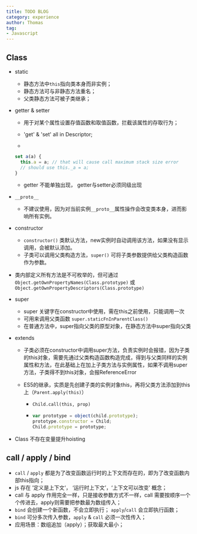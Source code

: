 ```yaml
---
title: TODO BLOG
category: experience
author: Thomas
tag: 
- Javascript
---
```


## Class

- static

  - 静态方法中`this`指向类本身而非实例；
  - 静态方法可与非静态方法重名；
  - 父类静态方法可被子类继承；

- getter & setter

  - 用于对某个属性设置存值函数和取值函数，拦截该属性的存取行为；

  - 'get' & 'set' all in Descriptor;

  - 

    ```javascript
    set a(a) {
      this.a = a; // that will cause call maximum stack size error
      // should use this._a = a;
    }
    ```

  - getter 不能单独出现， getter与setter必须同级出现

- `__proto__`

  - 不建议使用，因为对当前实例`__proto__`属性操作会改变类本身，进而影响所有实例。

- constructor

  - `constructor()` 类默认方法，new实例时自动调用该方法，如果没有显示调用，会被默认添加。
  - 子类可以调用父类构造方法，`super()` 可将子类参数提供给父类构造函数作为参数。

- 类内部定义所有方法是不可枚举的，但可通过`Object.getOwnPropertyNames(Class.prototype)` 或 `Object.getOwnPropertyDescriptors(Class.prototype)`

- super

  - super 关键字在constructor中使用，需在this之前使用，只能调用一次
  - 可用来调用父类函数 `super.staticFnInParentClass()`
  - 在普通方法中，super指向父类的原型对象，在静态方法中super指向父类

- extends

  - 子类必须在constructor中调用super方法，负责实例时会报错，因为子类的this对象，需要先通过父类构造函数构造完成，得到与父类同样的实例属性和方法，在此基础上在加上子类方法与实例属性，如果不调用super方法，子类得不到this对象，会报ReferenceError

  - ES5的继承，实质是先创建子类的实例对象this，再将父类方法添加到this上（`Parent.apply(this)`）

    - `Child.call(this, prop)`

    - ```js
      var prototype = object(child.prototype);
      prototype.constructor = Child;
      Child.prototype = prototype;
      ```

- Class 不存在变量提升hoisting

## call / apply / bind

- `call` / `apply` 都是为了改变函数运行时的上下文而存在的，即为了改变函数内部this指向；
- js 存在 ’定义是上下文‘， ‘运行时上下文’，‘上下文可以改变’ 概念；
- call 与 apply 作用完全一样，只是接收参数方式不一样，call 需要按顺序一个个传进去，apply则需要把参数最为数组传入；
- `bind` 会创建一个新函数，不会立即执行； `apply`/`call` 会立即执行函数；
- `bind` 可分多次传入参数，`apply` & `call` 必须一次性传入；
- 应用场景：数组追加（apply）；获取最大最小；